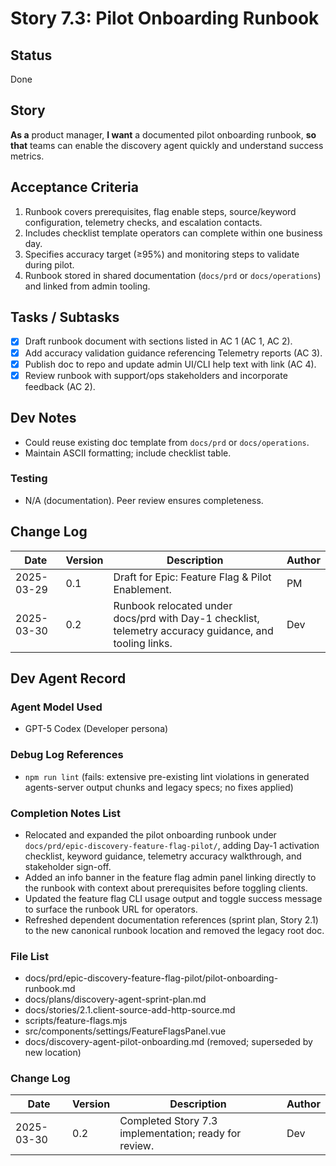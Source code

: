 # Story 7.3: Pilot Onboarding Runbook

## Status
Done

## Story
**As a** product manager,
**I want** a documented pilot onboarding runbook,
**so that** teams can enable the discovery agent quickly and understand success metrics.

## Acceptance Criteria
1. Runbook covers prerequisites, flag enable steps, source/keyword configuration, telemetry checks, and escalation contacts.
2. Includes checklist template operators can complete within one business day.
3. Specifies accuracy target (≥95%) and monitoring steps to validate during pilot.
4. Runbook stored in shared documentation (`docs/prd` or `docs/operations`) and linked from admin tooling.

## Tasks / Subtasks
- [x] Draft runbook document with sections listed in AC 1 (AC 1, AC 2).
- [x] Add accuracy validation guidance referencing Telemetry reports (AC 3).
- [x] Publish doc to repo and update admin UI/CLI help text with link (AC 4).
- [x] Review runbook with support/ops stakeholders and incorporate feedback (AC 2).

## Dev Notes
- Could reuse existing doc template from `docs/prd` or `docs/operations`.
- Maintain ASCII formatting; include checklist table.

### Testing
- N/A (documentation). Peer review ensures completeness.

## Change Log
| Date | Version | Description | Author |
|------|---------|-------------|--------|
| 2025-03-29 | 0.1 | Draft for Epic: Feature Flag & Pilot Enablement. | PM |
| 2025-03-30 | 0.2 | Runbook relocated under docs/prd with Day-1 checklist, telemetry accuracy guidance, and tooling links. | Dev |

## Dev Agent Record

### Agent Model Used
- GPT-5 Codex (Developer persona)

### Debug Log References
- `npm run lint` (fails: extensive pre-existing lint violations in generated agents-server output chunks and legacy specs; no fixes applied)

### Completion Notes List
- Relocated and expanded the pilot onboarding runbook under `docs/prd/epic-discovery-feature-flag-pilot/`, adding Day-1 activation checklist, keyword guidance, telemetry accuracy walkthrough, and stakeholder sign-off.
- Added an info banner in the feature flag admin panel linking directly to the runbook with context about prerequisites before toggling clients.
- Updated the feature flag CLI usage output and toggle success message to surface the runbook URL for operators.
- Refreshed dependent documentation references (sprint plan, Story 2.1) to the new canonical runbook location and removed the legacy root doc.

### File List
- docs/prd/epic-discovery-feature-flag-pilot/pilot-onboarding-runbook.md
- docs/plans/discovery-agent-sprint-plan.md
- docs/stories/2.1.client-source-add-http-source.md
- scripts/feature-flags.mjs
- src/components/settings/FeatureFlagsPanel.vue
- docs/discovery-agent-pilot-onboarding.md (removed; superseded by new location)

### Change Log
| Date | Version | Description | Author |
|------|---------|-------------|--------|
| 2025-03-30 | 0.2 | Completed Story 7.3 implementation; ready for review. | Dev |
